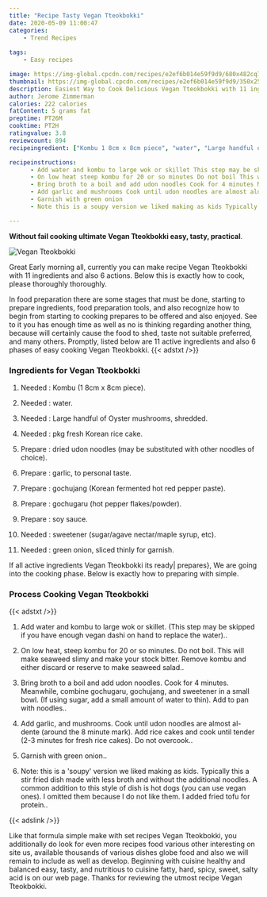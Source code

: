 ```yaml
---
title: "Recipe Tasty Vegan Tteokbokki"
date: 2020-05-09 11:00:47
categories:
    - Trend Recipes
    
tags:
    - Easy recipes

image: https://img-global.cpcdn.com/recipes/e2ef6b014e59f9d9/680x482cq70/vegan-tteokbokki-recipe-main-photo.jpg
thumbnail: https://img-global.cpcdn.com/recipes/e2ef6b014e59f9d9/350x250cq70/vegan-tteokbokki-recipe-main-photo.jpg
description: Easiest Way to Cook Delicious Vegan Tteokbokki with 11 ingredients and 6 stages of easy cooking.
author: Jerome Zimmerman
calories: 222 calories
fatContent: 5 grams fat
preptime: PT26M
cooktime: PT2H
ratingvalue: 3.8
reviewcount: 894
recipeingredient: ["Kombu 1 8cm x 8cm piece", "water", "Large handful of Oyster mushrooms shredded", "pkg fresh Korean rice cake", "dried udon noodles may be substituted with other noodles of choice", "garlic to personal taste", "gochujang Korean fermented hot red pepper paste", "gochugaru hot pepper flakespowder", "soy sauce", "sweetener sugaragave nectarmaple syrup etc", "green onion sliced thinly for garnish"]

recipeinstructions: 
      - Add water and kombu to large wok or skillet This step may be skipped if you have enough vegan dashi on hand to replace the water 
      - On low heat steep kombu for 20 or so minutes Do not boil This will make seaweed slimy and make your stock bitter Remove kombu and either discard or reserve to make seaweed salad 
      - Bring broth to a boil and add udon noodles Cook for 4 minutes Meanwhile combine gochugaru gochujang and sweetener in a small bowl If using sugar add a small amount of water to thin Add to pan with noodles 
      - Add garlic and mushrooms Cook until udon noodles are almost aldente around the 8 minute mark Add rice cakes and cook until tender 23 minutes for fresh rice cakes Do not overcook 
      - Garnish with green onion 
      - Note this is a soupy version we liked making as kids Typically this a stir fried dish made with less broth and without the additional noodles A common addition to this style of dish is hot dogs you can use vegan ones I omitted them because I do not like them I added fried tofu for protein

---
```




**Without fail cooking ultimate Vegan Tteokbokki easy, tasty, practical**. 


![Vegan Tteokbokki](https://img-global.cpcdn.com/recipes/e2ef6b014e59f9d9/680x482cq70/vegan-tteokbokki-recipe-main-photo.jpg "Vegan Tteokbokki")




Great Early morning all, currently you can make recipe Vegan Tteokbokki with 11 ingredients and also 6 actions. Below this is exactly how to cook, please thoroughly thoroughly.

In food preparation there are some stages that must be done, starting to prepare ingredients, food preparation tools, and also recognize how to begin from starting to cooking prepares to be offered and also enjoyed. See to it you has enough time as well as no is thinking regarding another thing, because will certainly cause the food to shed, taste not suitable preferred, and many others. Promptly, listed below are 11 active ingredients and also 6 phases of easy cooking Vegan Tteokbokki.
{{< adstxt />}}

### Ingredients for Vegan Tteokbokki


1. Needed  : Kombu (1 8cm x 8cm piece).

1. Needed  : water.

1. Needed  : Large handful of Oyster mushrooms, shredded.

1. Needed  : pkg fresh Korean rice cake.

1. Prepare  : dried udon noodles (may be substituted with other noodles of choice).

1. Prepare  : garlic, to personal taste.

1. Prepare  : gochujang (Korean fermented hot red pepper paste).

1. Prepare  : gochugaru (hot pepper flakes/powder).

1. Prepare  : soy sauce.

1. Needed  : sweetener (sugar/agave nectar/maple syrup, etc).

1. Needed  : green onion, sliced thinly for garnish.



If all active ingredients Vegan Tteokbokki its ready| prepares}, We are going into the cooking phase. Below is exactly how to preparing with simple.

### Process Cooking Vegan Tteokbokki

{{< adstxt />}}


1. Add water and kombu to large wok or skillet. (This step may be skipped if you have enough vegan dashi on hand to replace the water)..



1. On low heat, steep kombu for 20 or so minutes. Do not boil. This will make seaweed slimy and make your stock bitter. Remove kombu and either discard or reserve to make seaweed salad..



1. Bring broth to a boil and add udon noodles. Cook for 4 minutes. Meanwhile, combine gochugaru, gochujang, and sweetener in a small bowl. (If using sugar, add a small amount of water to thin). Add to pan with noodles..



1. Add garlic, and mushrooms. Cook until udon noodles are almost al-dente (around the 8 minute mark). Add rice cakes and cook until tender (2-3 minutes for fresh rice cakes). Do not overcook..



1. Garnish with green onion..



1. Note: this is a &#39;soupy&#39; version we liked making as kids. Typically this a stir fried dish made with less broth and without the additional noodles. A common addition to this style of dish is hot dogs (you can use vegan ones). I omitted them because I do not like them. I added fried tofu for protein..





{{< adslink />}}

Like that formula simple make with set recipes Vegan Tteokbokki, you additionally do look for even more recipes food various other interesting on site us, available thousands of various dishes globe food and also we will remain to include as well as develop. Beginning with cuisine healthy and balanced easy, tasty, and nutritious to cuisine fatty, hard, spicy, sweet, salty acid is on our web page. Thanks for reviewing the utmost recipe Vegan Tteokbokki.
